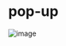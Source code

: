 # pop-up

![image](https://github.com/Fernand0cruz/pop-up/assets/53187322/45212f2a-b4fa-427a-98b0-27dd69b4ad73)
